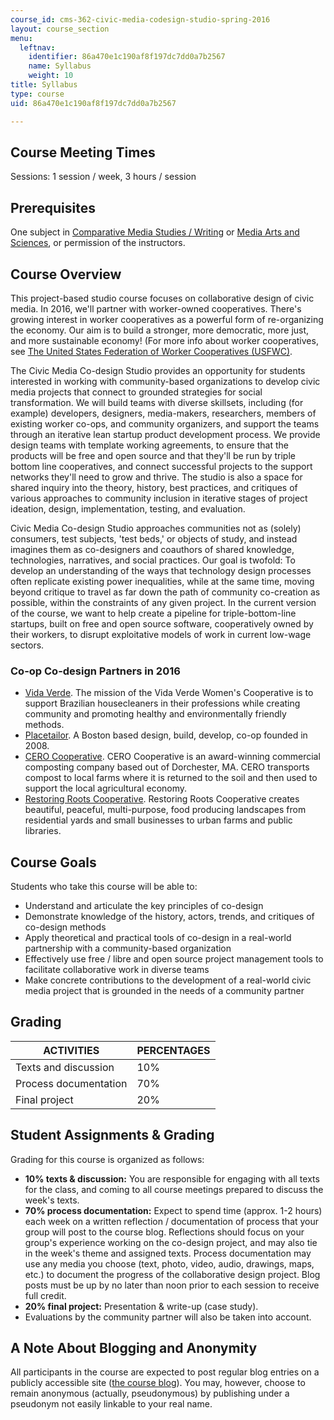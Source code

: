 ```yaml
---
course_id: cms-362-civic-media-codesign-studio-spring-2016
layout: course_section
menu:
  leftnav:
    identifier: 86a470e1c190af8f197dc7dd0a7b2567
    name: Syllabus
    weight: 10
title: Syllabus
type: course
uid: 86a470e1c190af8f197dc7dd0a7b2567

---
```


Course Meeting Times
--------------------

Sessions: 1 session / week, 3 hours / session

Prerequisites
-------------

One subject in [Comparative Media Studies / Writing](./resolveuid/ecb0f9e16a968cb037f627ab03a7b68d) or [Media Arts and Sciences](./resolveuid/a563bc204ee7e82ea8b85631e6dd8e16), or permission of the instructors.

Course Overview
---------------

This project-based studio course focuses on collaborative design of civic media. In 2016, we'll partner with worker-owned cooperatives. There's growing interest in worker cooperatives as a powerful form of re-organizing the economy. Our aim is to build a stronger, more democratic, more just, and more sustainable economy! (For more info about worker cooperatives, see [The United States Federation of Worker Cooperatives (USFWC)](https://usworker.coop/home/).

The Civic Media Co-design Studio provides an opportunity for students interested in working with community-based organizations to develop civic media projects that connect to grounded strategies for social transformation. We will build teams with diverse skillsets, including (for example) developers, designers, media-makers, researchers, members of existing worker co-ops, and community organizers, and support the teams through an iterative lean startup product development process. We provide design teams with template working agreements, to ensure that the products will be free and open source and that they'll be run by triple bottom line cooperatives, and connect successful projects to the support networks they'll need to grow and thrive. The studio is also a space for shared inquiry into the theory, history, best practices, and critiques of various approaches to community inclusion in iterative stages of project ideation, design, implementation, testing, and evaluation.

Civic Media Co-design Studio approaches communities not as (solely) consumers, test subjects, 'test beds,' or objects of study, and instead imagines them as co-designers and coauthors of shared knowledge, technologies, narratives, and social practices. Our goal is twofold: To develop an understanding of the ways that technology design processes often replicate existing power inequalities, while at the same time, moving beyond critique to travel as far down the path of community co-creation as possible, within the constraints of any given project. In the current version of the course, we want to help create a pipeline for triple-bottom-line startups, built on free and open source software, cooperatively owned by their workers, to disrupt exploitative models of work in current low-wage sectors.

### Co-op Co-design Partners in 2016

*   [Vida Verde](http://www.verdeamarelo.org/vidaverde/index.html). The mission of the Vida Verde Women's Cooperative is to support Brazilian housecleaners in their professions while creating community and promoting healthy and environmentally friendly methods.
*   [Placetailor](http://www.placetailor.com/). A Boston based design, build, develop, co-op founded in 2008.
*   [CERO Cooperative](http://www.cero.coop/). CERO Cooperative is an award-winning commercial composting company based out of Dorchester, MA. CERO transports compost to local farms where it is returned to the soil and then used to support the local agricultural economy.
*   [Restoring Roots Cooperative](http://restoringroots.net/). Restoring Roots Cooperative creates beautiful, peaceful, multi-purpose, food producing landscapes from residential yards and small businesses to urban farms and public libraries.

Course Goals
------------

Students who take this course will be able to:

*   Understand and articulate the key principles of co-design
*   Demonstrate knowledge of the history, actors, trends, and critiques of co-design methods
*   Apply theoretical and practical tools of co-design in a real-world partnership with a community-based organization
*   Effectively use free / libre and open source project management tools to facilitate collaborative work in diverse teams
*   Make concrete contributions to the development of a real-world civic media project that is grounded in the needs of a community partner

Grading
-------

| ACTIVITIES | PERCENTAGES |
| --- | --- |
| Texts and discussion | 10% |
| Process documentation | 70% |
| Final project | 20% 

Student Assignments & Grading
-----------------------------

Grading for this course is organized as follows:

*   **10% texts & discussion:** You are responsible for engaging with all texts for the class, and coming to all course meetings prepared to discuss the week's texts.
*   **70% process documentation:** Expect to spend time (approx. 1-2 hours) each week on a written reflection / documentation of process that your group will post to the course blog. Reflections should focus on your group's experience working on the co-design project, and may also tie in the week's theme and assigned texts. Process documentation may use any media you choose (text, photo, video, audio, drawings, maps, etc.) to document the progress of the collaborative design project. Blog posts must be up by no later than noon prior to each session to receive full credit.
*   **20% final project:** Presentation & write-up (case study).
*   Evaluations by the community partner will also be taken into account.

A Note About Blogging and Anonymity
-----------------------------------

All participants in the course are expected to post regular blog entries on a publicly accessible site ([the course blog](http://codesign.mit.edu/)). You may, however, choose to remain anonymous (actually, pseudonymous) by publishing under a pseudonym not easily linkable to your real name.